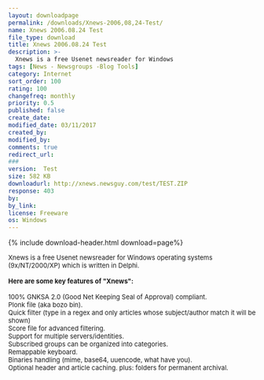 ```yaml
---
layout: downloadpage
permalink: /downloads/Xnews-2006,08,24-Test/
name: Xnews 2006.08.24 Test
file_type: download
title: Xnews 2006.08.24 Test
description: >-
  Xnews is a free Usenet newsreader for Windows
tags: [News - Newsgroups -Blog Tools]
category: Internet
sort_order: 100
rating: 100
changefreq: monthly
priority: 0.5
published: false
create_date: 
modified_date: 03/11/2017
created_by: 
modified_by: 
comments: true
redirect_url: 
### 
version:  Test
size: 582 KB
downloadurl: http://xnews.newsguy.com/test/TEST.ZIP
response: 403
by: 
by_link: 
license: Freeware
os: Windows
---
```


{% include download-header.html download=page%}

<p style="fix-download-text !important">
<p><font size="2"><p>Xnews is a free Usenet newsreader for Windows operating systems (9x/NT/2000/XP) which is written in Delphi.<br />
<br />
<span><strong>Here are some key features of "Xnews":</strong></span><br />
<br />
100% GNKSA 2.0 (Good Net Keeping Seal of Approval) compliant. <br />
Plonk file (aka bozo bin). <br />
Quick filter (type in a regex and only articles whose subject/author match it will be shown) <br />
Score file for advanced filtering. <br />
Support for multiple servers/identities. <br />
Subscribed groups can be organized into categories. <br />
Remappable keyboard. <br />
Binaries handling (mime, base64, uuencode, what have you). <br />
Optional header and article caching. plus: folders for permanent archival.</p></p></p>
